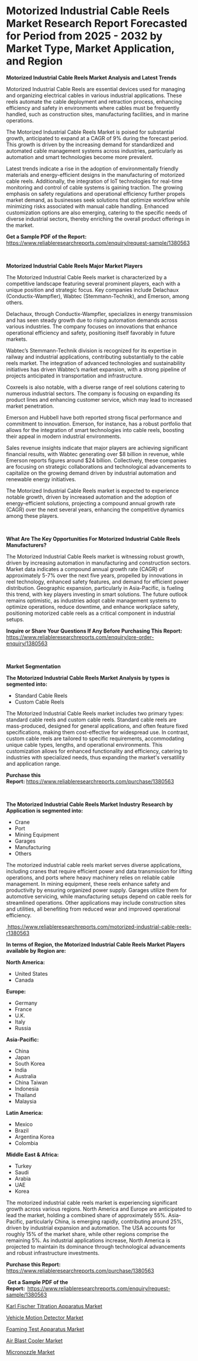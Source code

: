 <p><h1>Motorized Industrial Cable Reels Market Research Report Forecasted for Period from 2025 -  2032 by Market Type, Market Application, and Region</h1></p><p><strong>Motorized Industrial Cable Reels Market Analysis and Latest Trends</strong></p>
<p><p>Motorized Industrial Cable Reels are essential devices used for managing and organizing electrical cables in various industrial applications. These reels automate the cable deployment and retraction process, enhancing efficiency and safety in environments where cables must be frequently handled, such as construction sites, manufacturing facilities, and in marine operations. </p><p>The Motorized Industrial Cable Reels Market is poised for substantial growth, anticipated to expand at a CAGR of 9% during the forecast period. This growth is driven by the increasing demand for standardized and automated cable management systems across industries, particularly as automation and smart technologies become more prevalent. </p><p>Latest trends indicate a rise in the adoption of environmentally friendly materials and energy-efficient designs in the manufacturing of motorized cable reels. Additionally, the integration of IoT technologies for real-time monitoring and control of cable systems is gaining traction. The growing emphasis on safety regulations and operational efficiency further propels market demand, as businesses seek solutions that optimize workflow while minimizing risks associated with manual cable handling. Enhanced customization options are also emerging, catering to the specific needs of diverse industrial sectors, thereby enriching the overall product offerings in the market.</p></p>
<p><strong>Get a Sample PDF of the Report:&nbsp;</strong> <a href="https://www.reliableresearchreports.com/enquiry/request-sample/1380563?utm_campaign=10&utm_medium=2&utm_source=Github&utm_content=ia&utm_term=11042025&utm_id=motorized-industrial-cable-reels">https://www.reliableresearchreports.com/enquiry/request-sample/1380563</a></p>
<p>&nbsp;</p>
<p><strong>Motorized Industrial Cable Reels Major Market Players</strong></p>
<p><p>The Motorized Industrial Cable Reels market is characterized by a competitive landscape featuring several prominent players, each with a unique position and strategic focus. Key companies include Delachaux (Conductix-Wampfler), Wabtec (Stemmann-Technik), and Emerson, among others.</p><p>Delachaux, through Conductix-Wampfler, specializes in energy transmission and has seen steady growth due to rising automation demands across various industries. The company focuses on innovations that enhance operational efficiency and safety, positioning itself favorably in future markets.</p><p>Wabtec’s Stemmann-Technik division is recognized for its expertise in railway and industrial applications, contributing substantially to the cable reels market. The integration of advanced technologies and sustainability initiatives has driven Wabtec’s market expansion, with a strong pipeline of projects anticipated in transportation and infrastructure.</p><p>Coxreels is also notable, with a diverse range of reel solutions catering to numerous industrial sectors. The company is focusing on expanding its product lines and enhancing customer service, which may lead to increased market penetration.</p><p>Emerson and Hubbell have both reported strong fiscal performance and commitment to innovation. Emerson, for instance, has a robust portfolio that allows for the integration of smart technologies into cable reels, boosting their appeal in modern industrial environments.</p><p>Sales revenue insights indicate that major players are achieving significant financial results, with Wabtec generating over $8 billion in revenue, while Emerson reports figures around $24 billion. Collectively, these companies are focusing on strategic collaborations and technological advancements to capitalize on the growing demand driven by industrial automation and renewable energy initiatives.</p><p>The Motorized Industrial Cable Reels market is expected to experience notable growth, driven by increased automation and the adoption of energy-efficient solutions, projecting a compound annual growth rate (CAGR) over the next several years, enhancing the competitive dynamics among these players.</p></p>
<p>&nbsp;</p>
<p><strong>What Are The Key Opportunities For Motorized Industrial Cable Reels Manufacturers?</strong></p>
<p><p>The Motorized Industrial Cable Reels market is witnessing robust growth, driven by increasing automation in manufacturing and construction sectors. Market data indicates a compound annual growth rate (CAGR) of approximately 5-7% over the next five years, propelled by innovations in reel technology, enhanced safety features, and demand for efficient power distribution. Geographic expansion, particularly in Asia-Pacific, is fueling this trend, with key players investing in smart solutions. The future outlook remains optimistic, as industries adopt cable management systems to optimize operations, reduce downtime, and enhance workplace safety, positioning motorized cable reels as a critical component in industrial setups.</p></p>
<p><strong>Inquire or Share Your Questions If Any Before Purchasing This Report:</strong> <a href="https://www.reliableresearchreports.com/enquiry/pre-order-enquiry/1380563?utm_campaign=10&utm_medium=2&utm_source=Github&utm_content=ia&utm_term=11042025&utm_id=motorized-industrial-cable-reels">https://www.reliableresearchreports.com/enquiry/pre-order-enquiry/1380563</a></p>
<p>&nbsp;</p>
<p><strong>Market Segmentation</strong></p>
<p><strong>The Motorized Industrial Cable Reels Market Analysis by types is segmented into:</strong></p>
<p><ul><li>Standard Cable Reels</li><li>Custom Cable Reels</li></ul></p>
<p><p>The Motorized Industrial Cable Reels market includes two primary types: standard cable reels and custom cable reels. Standard cable reels are mass-produced, designed for general applications, and often feature fixed specifications, making them cost-effective for widespread use. In contrast, custom cable reels are tailored to specific requirements, accommodating unique cable types, lengths, and operational environments. This customization allows for enhanced functionality and efficiency, catering to industries with specialized needs, thus expanding the market's versatility and application range.</p></p>
<p><strong>Purchase this Report:&nbsp;</strong><a href="https://www.reliableresearchreports.com/purchase/1380563?utm_campaign=10&utm_medium=2&utm_source=Github&utm_content=ia&utm_term=11042025&utm_id=motorized-industrial-cable-reels">https://www.reliableresearchreports.com/purchase/1380563</a></p>
<p>&nbsp;</p>
<p><strong>The Motorized Industrial Cable Reels Market Industry Research by Application is segmented into:</strong></p>
<p><ul><li>Crane</li><li>Port</li><li>Mining Equipment</li><li>Garages</li><li>Manufacturing</li><li>Others</li></ul></p>
<p><p>The motorized industrial cable reels market serves diverse applications, including cranes that require efficient power and data transmission for lifting operations, and ports where heavy machinery relies on reliable cable management. In mining equipment, these reels enhance safety and productivity by ensuring organized power supply. Garages utilize them for automotive servicing, while manufacturing setups depend on cable reels for streamlined operations. Other applications may include construction sites and utilities, all benefiting from reduced wear and improved operational efficiency.</p></p>
<p><a href="https://www.reliableresearchreports.com/motorized-industrial-cable-reels-r1380563?utm_campaign=10&utm_medium=2&utm_source=Github&utm_content=ia&utm_term=11042025&utm_id=motorized-industrial-cable-reels">&nbsp;https://www.reliableresearchreports.com/motorized-industrial-cable-reels-r1380563</a></p>
<p><strong>In terms of Region, the Motorized Industrial Cable Reels Market Players available by Region are:</strong></p>
<p>
    <p> <strong> North America: </strong>
        <ul>
            <li>United States</li>
            <li>Canada</li>
        </ul>
        </p> 
    <p> <strong> Europe: </strong>
        <ul>
            <li>Germany</li>
            <li>France</li>
            <li>U.K.</li>
            <li>Italy</li>
            <li>Russia</li>
        </ul>
        </p> 
    <p> <strong> Asia-Pacific: </strong>
        <ul>
            <li>China</li>
            <li>Japan</li>
            <li>South Korea</li>
            <li>India</li>
            <li>Australia</li>
            <li>China Taiwan</li>
            <li>Indonesia</li>
            <li>Thailand</li>
            <li>Malaysia</li>
        </ul>
        </p> 
    <p> <strong> Latin America: </strong>
        <ul>
            <li>Mexico</li>
            <li>Brazil</li>
            <li>Argentina Korea</li>
            <li>Colombia</li>
        </ul>
        </p> 
    <p> <strong> Middle East & Africa: </strong>
        <ul>
            <li>Turkey</li>
            <li>Saudi</li>
            <li>Arabia</li>
            <li>UAE</li>
            <li>Korea</li>
        </ul>
    </p>
    </p>
<p><p>The motorized industrial cable reels market is experiencing significant growth across various regions. North America and Europe are anticipated to lead the market, holding a combined share of approximately 55%. Asia-Pacific, particularly China, is emerging rapidly, contributing around 25%, driven by industrial expansion and automation. The USA accounts for roughly 15% of the market share, while other regions comprise the remaining 5%. As industrial applications increase, North America is projected to maintain its dominance through technological advancements and robust infrastructure investments.</p></p>
<p><strong>Purchase this Report: </strong><a href="https://www.reliableresearchreports.com/purchase/1380563?utm_campaign=10&utm_medium=2&utm_source=Github&utm_content=ia&utm_term=11042025&utm_id=motorized-industrial-cable-reels">https://www.reliableresearchreports.com/purchase/1380563</a></p>
<p>&nbsp;<strong>Get a Sample PDF of the Report:&nbsp;&nbsp;</strong><a href="https://www.reliableresearchreports.com/enquiry/request-sample/1380563?utm_campaign=10&utm_medium=2&utm_source=Github&utm_content=ia&utm_term=11042025&utm_id=motorized-industrial-cable-reels">https://www.reliableresearchreports.com/enquiry/request-sample/1380563</a></p>
<p><strong></strong></p>
<p><p><a href="https://github.com/houltngake/Market-Research-Report-List-1/blob/main/karl-fischer-titration-apparatus-market.md?utm_campaign=10&utm_medium=2&utm_source=Github&utm_content=ia&utm_term=11042025&utm_id=motorized-industrial-cable-reels">Karl Fischer Titration Apparatus Market</a></p><p><a href="https://github.com/quiraytaibat/Market-Research-Report-List-1/blob/main/vehicle-motion-detector-market.md?utm_campaign=10&utm_medium=2&utm_source=Github&utm_content=ia&utm_term=11042025&utm_id=motorized-industrial-cable-reels">Vehicle Motion Detector Market</a></p><p><a href="https://github.com/pllahoithana9/Market-Research-Report-List-1/blob/main/foaming-test-apparatus-market.md?utm_campaign=10&utm_medium=2&utm_source=Github&utm_content=ia&utm_term=11042025&utm_id=motorized-industrial-cable-reels">Foaming Test Apparatus Market</a></p><p><a href="https://github.com/lenjakam/Market-Research-Report-List-1/blob/main/air-blast-cooler-market.md?utm_campaign=10&utm_medium=2&utm_source=Github&utm_content=ia&utm_term=11042025&utm_id=motorized-industrial-cable-reels">Air Blast Cooler Market</a></p><p><a href="https://github.com/direepittr/Market-Research-Report-List-1/blob/main/micronozzle-market.md?utm_campaign=10&utm_medium=2&utm_source=Github&utm_content=ia&utm_term=11042025&utm_id=motorized-industrial-cable-reels">Micronozzle Market</a></p></p>